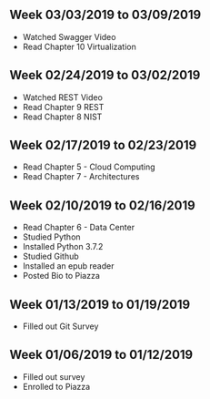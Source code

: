 ## Week 03/03/2019 to 03/09/2019
  - Watched Swagger Video
  - Read Chapter 10 Virtualization 
## Week 02/24/2019 to 03/02/2019
  - Watched REST Video
  - Read Chapter 9 REST
  - Read Chapter 8 NIST
## Week 02/17/2019 to 02/23/2019
  - Read Chapter 5 - Cloud Computing
  - Read Chapter 7 - Architectures
## Week 02/10/2019 to 02/16/2019
  - Read Chapter 6 - Data Center
  - Studied Python
  - Installed Python 3.7.2
  - Studied Github 
  - Installed an epub reader
  - Posted Bio to Piazza
## Week 01/13/2019 to 01/19/2019
  - Filled out Git Survey
## Week 01/06/2019 to 01/12/2019
  - Filled out survey
  - Enrolled to Piazza
